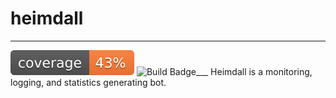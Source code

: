 heimdall
======
___
![Coverage Badge](coverage.svg) ![Build Badge](https://travis-ci.org/PouncySilverkitten/heimdall.svg?branch=master)___
Heimdall is a monitoring, logging, and statistics generating bot.
